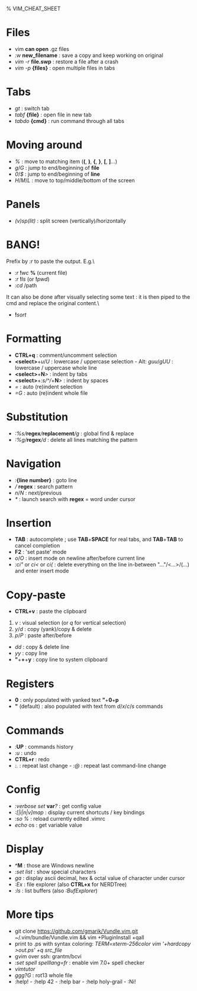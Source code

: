 % VIM_CHEAT_SHEET

Files
=====
- vim __can open__ .gz files
- *:w* __new_filename__ : save a copy and keep working on original
- *vim -r* __file.swp__ : restore a file after a crash
- *vim -p* __{files}__ : open multiple files in tabs

Tabs
====
- *gt* : switch tab
- *tabf* __{file}__ : open file in new tab
- *tabdo* __{cmd}__ : run command through all tabs

Moving around
=============
- *%* : move to matching item (__(__, __)__, __{__, __}__, __[__, __]__...)
- *g*/*G* : jump to end/beginning of __file__
- *0*/*$* : jump to end/beginning of __line__
- *H*/*M*/*L* : move to top/middle/bottom of the screen

Panels
======
- *(v)sp(lit)* : split screen (vertically)/horizontally

BANG!
=====
Prefix by *:r* to paste the output. E.g.\
- *:r* __!__*wc* __%__ (current file)
- *:r* __!__*ls* (or __!__*pwd*)
- *:cd* /path


It can also be done after visually selecting some text : it is then piped to the cmd and replace the original content.\
- __!__*sort*


Formatting
==========
- __CTRL+q__ : comment/uncomment selection
- __\<select\>__+*u*/*U* : lowercase / uppercase selection - Alt: *guu*/*gUU* : lowercase / uppercase whole line
- __\<select\>__+__N__*>* : indent by tabs
- __\<select\>__+*:s/^/*+__N__*>* : indent by spaces
- *=* : auto (re)indent selection
- *=G* : auto (re)indent whole file

Substitution
============
- *:%s/*__regex__*/*__replacement__*/g* : global find & replace
- *:%g/*__regex__*/d* : delete all lines matching the pattern

Navigation
==========
- *:*__{line number}__ : goto line
- */* __regex__ : search pattern
- *n*/*N* : next/previous
- *\** : launch search with __regex__ = word under cursor

Insertion
=========
- __TAB__ : autocomplete ; use __TAB__+__SPACE__ for real tabs, and __TAB__+__TAB__ to cancel completion
- __F2__ : 'set paste' mode
- *o*/*O* : insert mode on newline after/before current line
- *:ci"* or *ci<* or *ci(* : delete everything on the line in-between "..."/<...>/(...) and enter insert mode

Copy-paste
==========
- __CTRL+v__ : paste the clipboard
1. *v* : visual selection (or *q* for vertical selection)
2. *y*/*d* : copy (yank)/copy & delete
3. *p*/*P* : paste after/before
- *dd* : copy & delete line
- *yy* : copy line
- __"__+__+__+__y__ : copy line to system clipboard

Registers
=========
- __0__ : only populated with yanked text  __"__+__0__+__p__
- __"__ (default) : also populated with text from *d*/*x*/*c*/*s* commands

Commands
========
- *:*__UP__ : commands history
- *:u* : undo
- __CTRL+r__ : redo
- *:.* : repeat last change - *:@* : repeat last command-line change

Config
======
- *:verbose set* __var__*?* : get config value
- *:[|i|n|v]map* : display current shortcuts / key bindings
- *:so %* : reload currently edited .vimrc
- *echo* os : get variable value

Display
=======
- **^M** : those are Windows newline
- *:set list* : show special characters
- *ga* : display ascii decimal, hex & octal value of character under cursor
- *:Ex* : file explorer (also __CTRL+x__ for NERDTree)
- *:ls* : list buffers (also *:BufExplorer*)

More tips
=========
- git clone https://github.com/gmarik/Vundle.vim.git ~/.vim/bundle/Vundle.vim && vim +PluginInstall +qall
- print to .ps with syntax coloring: *TERM=xterm-256color vim '+hardcopy >out.ps' +q src_file*
- gvim over ssh: grantm/bcvi
- *:set spell spelllang=fr* : enable vim 7.0+ spell checker
- *vimtutor*
- *ggg?G* : rot13 whole file
- :help!  - :help 42  - :help bar  -  :help holy-grail  -  :Ni! 


